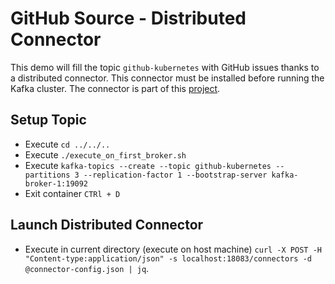# GitHub Source - Distributed Connector

This demo will fill the topic `github-kubernetes` with GitHub issues thanks to a distributed connector. This connector must be
installed before running the Kafka cluster. The connector is part of this [project](../../../../../test-case/github-connector/README.md).


## Setup Topic

- Execute `cd ../../..`
- Execute `./execute_on_first_broker.sh`
- Execute `kafka-topics --create --topic github-kubernetes --partitions 3 --replication-factor 1 --bootstrap-server kafka-broker-1:19092`
- Exit container `CTRl + D`


## Launch Distributed Connector

- Execute in current directory (execute on host machine) ``curl -X POST -H "Content-type:application/json" -s localhost:18083/connectors -d @connector-config.json | jq``.